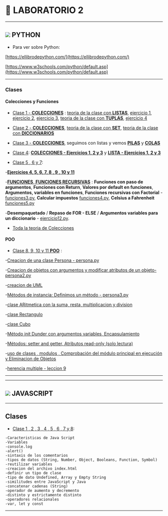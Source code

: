 # :book: LABORATORIO 2

---

## <img src="https://img.icons8.com/color/36/000000/python--v1.png"/> PYTHON

- Para ver sobre Python:

[https://ellibrodepython.com/](https://ellibrodepython.com/)

[https://www.w3schools.com/python/default.asp](https://www.w3schools.com/python/default.asp)

---

### Clases


#### Colecciones y Funciones 

- [Clase 1 - **COLECCIONES**](https://github.com/eugenia1984/UTN-FRSR-Programacion-1year-2semester/tree/main/laboratorio2/clase1_2_3) :  [teoria de la clase con **LISTAS**](https://github.com/eugenia1984/UTN-FRSR-Programacion-1year-2semester/tree/main/laboratorio2/clase1_2_3/listas.py),  [ejercicio 1](https://github.com/eugenia1984/UTN-FRSR-Programacion-1year-2semester/tree/main/laboratorio2/clase1_2_3/ejercicio1.py),  [ejercicio 2](https://github.com/eugenia1984/UTN-FRSR-Programacion-1year-2semester/tree/main/laboratorio2/clase1_2_3/ejercicio2.py),  [ejercicio 3](https://github.com/eugenia1984/UTN-FRSR-Programacion-1year-2semester/tree/main/laboratorio2/clase1_2_3/ejercicio3.py),  [teoria de la clase con **TUPLAS**](https://github.com/eugenia1984/UTN-FRSR-Programacion-1year-2semester/tree/main/laboratorio2/clase1_2_3/tuplas.py), [ejercicio 4](https://github.com/eugenia1984/UTN-FRSR-Programacion-1year-2semester/tree/main/laboratorio2/clase1_2_3/ejercicio4.py)


- [Clase 2 - **COLECCIONES**](https://github.com/eugenia1984/UTN-FRSR-Programacion-1year-2semester/tree/main/laboratorio2/clase1_2_3),  [teoria de la clase con **SET**](https://github.com/eugenia1984/UTN-FRSR-Programacion-1year-2semester/tree/main/laboratorio2/clase1_2_3/set.py),  [teoria de la clase con **DICCIONARIOS**](https://github.com/eugenia1984/UTN-FRSR-Programacion-1year-2semester/tree/main/laboratorio2/clase1_2_/diciconarios.py)


- [Clase 3 - **COLECCIONES**](https://github.com/eugenia1984/UTN-FRSR-Programacion-1year-2semester/tree/main/laboratorio2/clase1_2_3), seguimos con listas y vemos [**PILAS**](https://github.com/eugenia1984/UTN-FRSR-Programacion-1year-2semester/tree/main/laboratorio2/clase1_2_3/pilas.py) y [**COLAS**](https://github.com/eugenia1984/UTN-FRSR-Programacion-1year-2semester/tree/main/laboratorio2/clase1_2_3/colas.py)


- [Clase 4](https://github.com/eugenia1984/UTN-FRSR-Programacion-1year-2semester/tree/main/laboratorio2/clase4_5_6): [**COLECCIONES - Ejercicios 1, 2 y 3**](https://github.com/eugenia1984/UTN-FRSR-Programacion-1year-2semester/tree/main/laboratorio2/clase4_5_6/colecciones) y [**LISTA - Ejercicios 1, 2 y 3**](https://github.com/eugenia1984/UTN-FRSR-Programacion-1year-2semester/tree/main/laboratorio2/clase4_5_6/lista)


- [Clase 5 , 6 y 7](https://github.com/eugenia1984/UTN-FRSR-Programacion-1year-2semester/tree/main/laboratorio2/clase4_5_6_7): 

-[**Ejercicios 4, 5, 6, 7, 8 , 9 , 10 y 11**](https://github.com/eugenia1984/UTN-FRSR-Programacion-1year-2semester/tree/main/laboratorio2/clase4_5_6_7/) 

-[**FUNCIONES**, **FUNCIONES RECURSIVAS**](https://github.com/eugenia1984/UTN-FRSR-Programacion-1year-2semester/tree/main/laboratorio2/clase4_5_6_/funciones) : **Funciones con paso de argumentos**, **Funciones con Return**, **Valores por default en funciones**, **Argumentos, variables en funciones**, **Funciones recursivas con Factorial** - [funciones3.py](https://github.com/eugenia1984/UTN-FRSR-Programacion-1year-2semester/tree/main/laboratorio2/clase4_5_6_/funciones/funciones3.py), **Calcular impuestos** [funciones4.py](https://github.com/eugenia1984/UTN-FRSR-Programacion-1year-2semester/tree/main/laboratorio2/clase4_5_6_/funciones/funciones4.py), **Celsius a Fahrenheit** [funciones5.py](https://github.com/eugenia1984/UTN-FRSR-Programacion-1year-2semester/tree/main/laboratorio2/clase4_5_6_/funciones/funciones5.py)

-**Desempaquetado** / **Repaso de FOR - ELSE** / **Argumentos variables para un diccionario** - [ejercicio12.py](https://github.com/eugenia1984/UTN-FRSR-Programacion-1year-2semester/tree/main/laboratorio2/clase4_5_6_7/ejercicio12.py). 


- [Toda la teoria de Colecciones](https://github.com/eugenia1984/UTN-FRSR-Programacion-1year-2semester/tree/main/laboratorio2/clase1_2_3/README.md)

#### POO

- [Clase 8, 9, 10 y 11 **POO**](https://github.com/eugenia1984/UTN-FRSR-Programacion-1year-2semester/tree/main/laboratorio2/clase8_9_10_11) : 

-[Creacion de una clase Persona - persona.py](https://github.com/eugenia1984/UTN-FRSR-Programacion-1year-2semester/tree/main/laboratorio2/clase8_9_10_11/persona.py)

-[Creacion de objetos con argumentos y modificar atributos de un objeto- persona2.py](https://github.com/eugenia1984/UTN-FRSR-Programacion-1year-2semester/tree/main/laboratorio2/clase8_9_10_11/Persona2.py)

-[creacion de UML](https://github.com/eugenia1984/UTN-FRSR-Programacion-1year-2semester/tree/main/laboratorio2/clase8_9_10_11/README.md)

-[Métodos de instancia: Definimos un método - persona3.py](https://github.com/eugenia1984/UTN-FRSR-Programacion-1year-2semester/tree/main/laboratorio2/clase8_9_10_11/Persona3.py)

-[clase ARitmetica con la suma, resta, multiplicacion y division](https://github.com/eugenia1984/UTN-FRSR-Programacion-1year-2semester/blob/main/laboratorio2/clase8_9_10_11/Aritmetica.py)

-[clase Rectangulo](https://github.com/eugenia1984/UTN-FRSR-Programacion-1year-2semester/blob/main/laboratorio2/clase8_9_10_11/Rectangulo.py)

-[clase Cubo](https://github.com/eugenia1984/UTN-FRSR-Programacion-1year-2semester/blob/main/laboratorio2/clase8_9_10_11/Cubo.py)

-[Método init Dunder con argumentos variables, Encapsulamiento](https://github.com/eugenia1984/UTN-FRSR-Programacion-1year-2semester/blob/main/laboratorio2/clase8_9_10_11/Persona4.py)

-[Métodos: setter and getter, Atributos read-only (solo lectura)](https://github.com/eugenia1984/UTN-FRSR-Programacion-1year-2semester/blob/main/laboratorio2/clase8_9_10_11/Perros.py)

-[uso de clases , modulos , Comprobación del módulo principal en ejecución y Eliminacion de Objetos](https://github.com/eugenia1984/UTN-FRSR-Programacion-1year-2semester/blob/main/laboratorio2/clase8_9_10_11/PruebaPersona2.py)

-[herencia multiple - leccion 9](https://github.com/eugenia1984/UTN-FRSR-Programacion-1year-2semester/blob/main/laboratorio2/clase8_9_10_11/leccion9)


---
---

## <img src="https://img.icons8.com/color/36/000000/javascript--v1.png"/> JAVASCRIPT

---

## Clases


- [Clase 1 , 2 , 3 , 4 , 5 , 6 , 7 y 8](https://github.com/eugenia1984/UTN-FRSR-Programacion-1year-2semester/tree/main/laboratorio2/javascript/clase1_2_3_4_5_6_7):

```
-Caracteristicas de Java Script
-Variables
-console.log
-alert()
-sintaxis de los comentarios
-tipos de datos (String, Number, Object, Booleans, Function, Symbol)
-reutilizar variables
-creacion del archivo index.html
-definir un tipo de clase
-tipo de dato Undefined, Array y Empty String
-similitudes entre JavaScript y Java
-concatenar cadenas (String)
-operador de aumento y decremento
-distinto y estrictamente distinto
-operadores relacionales
-var, let y const
```

---


